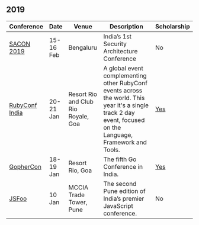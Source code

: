 ## 2019

| Conference | Date | Venue | Description | Scholarship |
|------------|------|-------|-------------|-------------|
| [SACON 2019](https://www.sacon.io/) | 15-16 Feb | Bengaluru |  India’s 1st Security Architecture Conference | No
| [RubyConf India](https://www.rubyconfindia.org/) | 20-21 Jan | Resort Rio and Club Rio Royale, Goa | A global event complementing other RubyConf events across the world. This year it's a single track 2 day event, focused on the Language, Framework and Tools. | [Yes](https://www.rubyconfindia.org/scholarship/) |
| [GopherCon](https://gopherconindia.com/) | 18-19 Jan | Resort Rio, Goa | The fifth Go Conference in India. | [Yes](https://gopherconindia.com/scholarship/)
| [JSFoo](https://jsfoo.in/2019-pune/) | 10 Jan | MCCIA Trade Tower, Pune | The second Pune edition of India’s premier JavaScript conference. | No